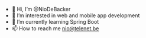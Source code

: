 - 👋 Hi, I’m @NioDeBacker
- 👀 I’m interested in web and mobile app development
- 🌱 I’m currently learning Spring Boot
- 📫 How to reach me nio@telenet.be

<!---
NioDeBacker/NioDeBacker is a ✨ special ✨ repository because its `README.md` (this file) appears on your GitHub profile.
You can click the Preview link to take a look at your changes.
--->
